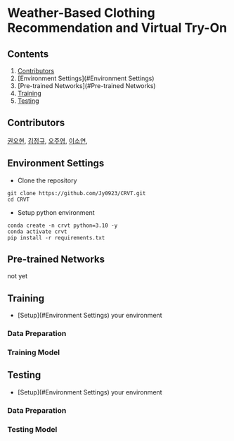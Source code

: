 # Weather-Based Clothing Recommendation and Virtual Try-On

## Contents                                                                                                                  

1. [Contributors](#Contributors)
2. [Environment Settings](#Environment Settings)
3. [Pre-trained Networks](#Pre-trained Networks)
4. [Training](#Training)
5. [Testing](#Testing)

## Contributors

[권오현](https://github.com/5hyeonkwon), [김정규](https://github.com/kimregular), [오주영](https://github.com/Jy0923), [이소연](https://github.com/dlthdus0611),

## Environment Settings

* Clone the repository

```
git clone https://github.com/Jy0923/CRVT.git
cd CRVT
```

* Setup python environment

```
conda create -n crvt python=3.10 -y
conda activate crvt
pip install -r requirements.txt
```

## Pre-trained Networks

not yet

## Training

* [Setup](#Environment Settings) your environment

### Data Preparation

### Training Model


## Testing

* [Setup](#Environment Settings) your environment

### Data Preparation

### Testing Model
